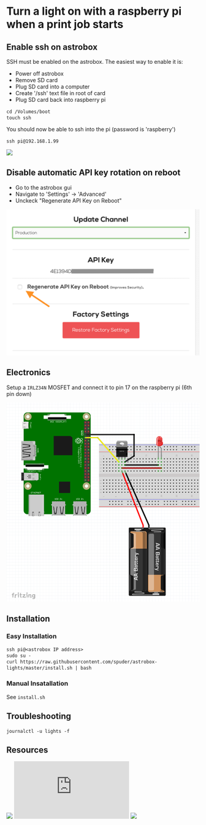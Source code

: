 # Turn a light on with a raspberry pi when a print job starts


## Enable ssh on astrobox

SSH must be enabled on the astrobox. The easiest way to enable it is:

- Power off astrobox
- Remove SD card
- Plug SD card into a computer
- Create '/ssh' text file in root of card
- Plug SD card back into raspberry pi

```
cd /Volumes/boot
touch ssh
```

You should now be able to ssh into the pi (password is 'raspberry')

```
ssh pi@192.168.1.99
```

![](https://astroprint.zendesk.com/hc/en-us/articles/360000306923-How-can-I-enable-SSH-in-my-AstroBox-)


## Disable automatic API key rotation on reboot

- Go to the astrobox gui
- Navigate to 'Settings' -> 'Advanced'
- Unckeck "Regenerate API Key on Reboot"

![](./images/regenerate_key.png)

## Electronics

Setup a `IRLZ34N` MOSFET and connect it to pin 17 on the raspberry pi (6th pin down)

![](./images/led_wiring.png)

## Installation

### Easy Installation

```
ssh pi@<astrobox IP address>
sudo su -
curl https://raw.githubusercontent.com/spuder/astrobox-lights/master/install.sh | bash
```

### Manual Insatallation

See `install.sh`


## Troubleshooting

```
journalctl -u lights -f
```

## Resources

![](https://dordnung.de/raspberrypi-ledstrip/)
![](https://raspberrypi-aa.github.io/session2/bash.html)
![](https://medium.com/coinmonks/controlling-raspberry-pi-gpio-pins-from-bash-scripts-traffic-lights-7ea0057c6a90)
